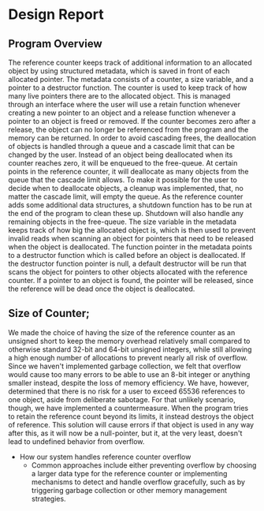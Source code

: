 # Design Report

## Program Overview
The reference counter keeps track of additional information to an allocated object by using structured metadata, which is saved in front of each allocated pointer. The metadata consists of a counter, a size variable, and a pointer to a destructor function.
The counter is used to keep track of how many live pointers there are to the allocated object. This is managed through an interface where the user will use a retain function whenever creating a new pointer to an object and a release function whenever a pointer to an object is freed or removed. If the counter becomes zero after a release, the object can no longer be referenced from the program and the memory can be returned. In order to avoid cascading frees, the deallocation of objects is handled through a queue and a cascade limit that can be changed by the user. Instead of an object being deallocated when its counter reaches zero, it will be enqueued to the free-queue. At certain points in the reference counter, it will deallocate as many objects from the queue that the cascade limit allows. To make it possible for the user to decide when to deallocate objects, a cleanup was implemented, that, no matter the cascade limit, will empty the queue. As the reference counter adds some additional data structures, a shutdown function has to be run at the end of the program to clean these up. Shutdown will also handle any remaining objects in the free-queue.
The size variable in the metadata keeps track of how big the allocated object is, which is then used to prevent invalid reads when scanning an object for pointers that need to be released when the object is deallocated. The function pointer in the metadata points to a destructor function which is called before an object is deallocated. If the destructor function pointer is null, a default destructor will be run that scans the object for pointers to other objects allocated with the reference counter. If a pointer to an object is found, the pointer will be released, since the reference will be dead once the object is deallocated.



## Size of Counter;
We made the choice of having the size of the reference counter as an unsigned short to keep the memory overhead relatively small compared to otherwise standard 32-bit and 64-bit unsigned integers, while still allowing a high enough number of allocations to prevent nearly all risk of overflow. Since we haven't implemented garbage collection, we felt that overflow would cause too many errors to be able to use an 8-bit integer or anything smaller instead, despite the loss of memory efficiency. We have, however, determined that there is no risk for a user to exceed 65536 references to one object, aside from deliberate sabotage. For that unlikely scenario, though, we have implemented a countermeasure. When the program tries to retain the reference count beyond its limits, it instead destroys the object of reference. This solution will cause errors if that object is used in any way after this, as it will now be a null-pointer, but it, at the very least, doesn't lead to undefined behavior from overflow.

- How our system handles reference counter overflow
    * Common approaches include either preventing overflow by choosing a larger data type for the reference counter or implementing mechanisms to detect and handle overflow gracefully, such as by triggering garbage collection or other memory management strategies.
